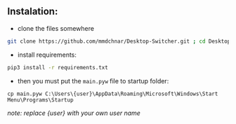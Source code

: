 ## Instalation:
- clone the files somewhere
```bash
git clone https://github.com/mmdchnar/Desktop-Switcher.git ; cd Desktop-Switcher
```

- install requirements:
```bash
pip3 install -r requirements.txt
```

- then you must put the `main.pyw` file to startup folder:
```
cp main.pyw C:\Users\{user}\AppData\Roaming\Microsoft\Windows\Start Menu\Programs\Startup
```
_note: replace {user} with your own user name_
